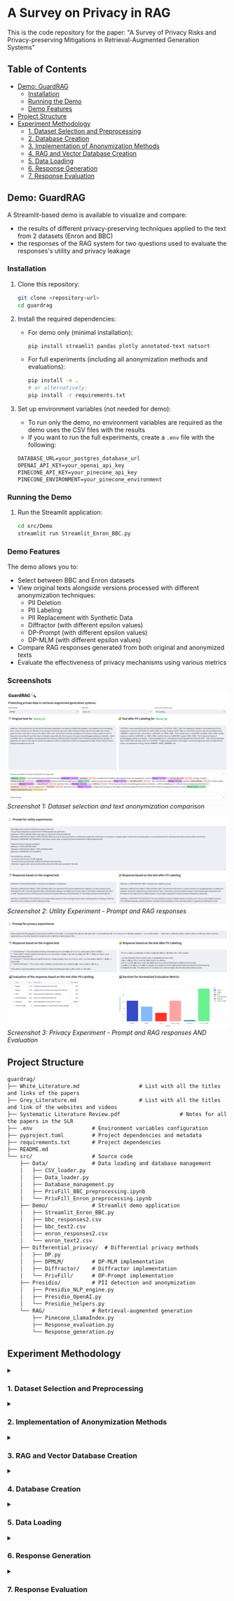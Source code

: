 # A Survey on Privacy in RAG

This is the code repository for the paper: "A Survey of Privacy Risks and Privacy-preserving Mitigations in Retrieval-Augmented Generation Systems"

## Table of Contents
- [Demo: GuardRAG](#demo-guardrag)
  - [Installation](#installation)
  - [Running the Demo](#running-the-demo)
  - [Demo Features](#demo-features)
- [Project Structure](#project-structure)
- [Experiment Methodology](#experiment-methodology)
  - [1. Dataset Selection and Preprocessing](#1-dataset-selection-and-preprocessing)
  - [2. Database Creation](#2-database-creation)
  - [3. Implementation of Anonymization Methods](#3-implementation-of-anonymization-methods)
  - [4. RAG and Vector Database Creation](#4-rag-and-vector-database-creation)
  - [5. Data Loading](#5-data-loading)
  - [6. Response Generation](#6-response-generation)
  - [7. Response Evaluation](#7-response-evaluation)

## Demo: GuardRAG

A Streamlit-based demo is available to visualize and compare:
- the results of different privacy-preserving techniques applied to the text from 2 datasets (Enron and BBC)
- the responses of the RAG system for two questions used to evaluate the responses's utility and privacy leakage

### Installation

1. Clone this repository:
   ```bash
   git clone <repository-url>
   cd guardrag
   ```

2. Install the required dependencies:
   - For demo only (minimal installation):
     ```bash
     pip install streamlit pandas plotly annotated-text natsort
     ```
   - For full experiments (including all anonymization methods and evaluations):
     ```bash
     pip install -e .
     # or alternatively:
     pip install -r requirements.txt
     ```

3. Set up environment variables (not needed for demo):
   - To run only the demo, no environment variables are required as the demo uses the CSV files with the results
   - If you want to run the full experiments, create a `.env` file with the following:
   ```
   DATABASE_URL=your_postgres_database_url
   OPENAI_API_KEY=your_openai_api_key
   PINECONE_API_KEY=your_pinecone_api_key
   PINECONE_ENVIRONMENT=your_pinecone_environment
   ```

### Running the Demo

1. Run the Streamlit application:
   ```bash
   cd src/Demo
   streamlit run Streamlit_Enron_BBC.py
   ```

### Demo Features

The demo allows you to:
- Select between BBC and Enron datasets
- View original texts alongside versions processed with different anonymization techniques:
  - PII Deletion 
  - PII Labeling
  - PII Replacement with Synthetic Data
  - Diffractor (with different epsilon values)
  - DP-Prompt (with different epsilon values)
  - DP-MLM (with different epsilon values)
- Compare RAG responses generated from both original and anonymized texts
- Evaluate the effectiveness of privacy mechanisms using various metrics

### Screenshots

![Dataset Selection](src/Demo/Demo1.png)
*Screenshot 1: Dataset selection and text anonymization comparison*

![Anonymization Methods](src/Demo/Demo2.png)
*Screenshot 2: Utility Experiment - Prompt and RAG responses*

![Response Comparison](src/Demo/Demo3.png)
*Screenshot 3: Privacy Experiment - Prompt and RAG responses AND Evaluation*

## Project Structure

```
guardrag/
├── White_Literature.md                   # List with all the titles and links of the papers
├── Grey_Literature.md                    # List with all the titles and link of the websites and videos
├── Systematic Literature Review.pdf                   # Notes for all the papers in the SLR
├── .env                   # Environment variables configuration
├── pyproject.toml         # Project dependencies and metadata
├── requirements.txt       # Project dependencies
├── README.md             
└── src/                   # Source code
    ├── Data/              # Data loading and database management
    │   ├── CSV_loader.py
    │   ├── Data_loader.py 
    │   ├── Database_management.py
    │   ├── PrivFill_BBC_preprocessing.ipynb
    │   └── PrivFill_Enron_preprocessing.ipynb
    ├── Demo/              # Streamlit demo application
    │   ├── Streamlit_Enron_BBC.py
    │   ├── bbc_responses2.csv
    │   ├── bbc_text2.csv
    │   ├── enron_responses2.csv
    │   └── enron_text2.csv
    ├── Differential_privacy/  # Differential privacy methods
    │   ├── DP.py
    │   ├── DPMLM/         # DP-MLM implementation
    │   ├── Diffractor/    # Diffractor implementation
    │   └── PrivFill/      # DP-Prompt implementation
    ├── Presidio/          # PII detection and anonymization
    │   ├── Presidio_NLP_engine.py
    │   ├── Presidio_OpenAI.py
    │   └── Presidio_helpers.py
    └── RAG/               # Retrieval-augmented generation
        ├── Pinecone_LlamaIndex.py
        ├── Response_evaluation.py
        └── Response_generation.py
```

## Experiment Methodology

<details>
<summary><h3>1. Dataset Selection and Preprocessing</h3></summary>

The experiments were conducted using two datasets:
- **BBC Dataset**: News articles containing various forms of PII
- **Enron Dataset**: Email communications containing various forms of PII

Preprocessing steps:
- Filtering of too long documents
- Sorting of documents in decreasing order of the number of PII detected in the text using Microsoft Presidio
- The cleaned datasets were saved as CSV files for further processing

Relevant files:
- `src/Data/PrivFill_BBC_preprocessing.ipynb`
- `src/Data/PrivFill_Enron_preprocessing.ipynb`
</details>

<details>
<summary><h3>2. Implementation of Anonymization Methods</h3></summary>

Several anonymization methods were implemented:

1. **PII Detection and Anonymization** (using Microsoft Presidio):
   - **PII Deletion**: Completely removing identified PII
   - **PII Labeling**: Replacing PII with generic labels (e.g., [PERSON])
   - **PII Replacement with Synthetic Data**: Replacing PII with synthetic but realistic data

2. **Differential Privacy Methods**:
   - **Diffractor**: Implementation with various epsilon values (1, 2, 3)
   - **DP-Prompt**: Implementation with various epsilon values (150, 200, 250)
   - **DP-MLM**: Implementation with various epsilon values (50, 75, 100)

Relevant files/folders:
- `src/Presidio`
- `src/Differential_privacy/Diffractor/Diffractor.py`
- `src/Differential_privacy/DPMLM/DPMLM.py`
- `src/Differential_privacy/PrivFill/LLMDP.py`
- `src/Differential_privacy/DP.py`
</details>

<details>
<summary><h3>3. RAG and Vector Database Creation</h3></summary>

Setup of the RAG system:
- Created vector embeddings for each text (original and anonymized versions)
- Used Pinecone as the vector database
- Integrated with LlamaIndex for efficient retrieval

Relevant files:
- `src/RAG/Pinecone_LlamaIndex`
</details>

<details>
<summary><h3>4. Database Creation</h3></summary> 

A PostgreSQL database was created to store:
- Original texts with PII
- Anonymized versions of the texts using different methods
- RAG system responses for different questions
- Evaluation metrics for responses

The database schema includes:
- Table for storing text data with columns for different anonymization methods (table_text)
- Table for storing responses to queries based on different anonymized versions and the evaluation metrics for measuring privacy and utility (table_responses)

Relevant files:
- `src/Data/Database_management.py`
</details>

<details>
<summary><h3>5. Data Loading</h3></summary>

The data loading process:
- Loading original texts and analyzing them for PII using Presidio
- Applying different anonymization methods to the texts
- Storing both the original and anonymized versions in the database
- Indexing all versions in the vector database for retrieval

Relevant files:
- `src/Data/CSV_loader.py`
- `src/Data/Data_loader.py`
</details>

<details>
<summary><h3>6. Response Generation</h3></summary>

Response generation methodology:
- Two types of questions were used:
  1. Utility question: Asking for a factual summary of the text
  2. Privacy question: Asking for private or sensitive information in the text
- Generated responses using both original and anonymized texts
- Stored all responses in the database for evaluation

Relevant files:
- `src/RAG/Response_generation.py`
</details>

<details>
<summary><h3>7. Response Evaluation</h3></summary>
Evaluation metrics used:
- **Utility Metrics**:
  - ROUGE-1 & ROUGE-L scores
  - BLEU score
  - Cosine similarity
  - Perplexity
  
- **Privacy Metrics**:
  - LLM-based privacy judge (GPT-4o-mini) that calculates privacy leakage scores
  - Entity-based comparison (names, contact info, dates, locations, etc.)
  - Overall privacy leakage score

  Relevant files:
- `src/RAG/Response_evaluation.py`
</details>
